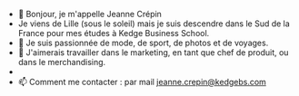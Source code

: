- 👋 Bonjour, je m'appelle Jeanne Crépin
- Je viens de Lille (sous le soleil) mais je suis descendre dans le Sud de la France pour mes études à Kedge Business School.
- 👀 Je suis passionnée de mode, de sport, de photos et de voyages. 
- 🌱 J'aimerais travailler dans le marketing, en tant que chef de produit, ou dans le merchandising.
- 
- 📫 Comment me contacter : par mail jeanne.crepin@kedgebs.com

<!---
jeannecrep2/jeannecrep2 is a ✨ special ✨ repository because its `README.md` (this file) appears on your GitHub profile.
You can click the Preview link to take a look at your changes.
--->
